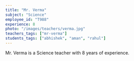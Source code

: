```yaml
---
title: "Mr. Verma"
subject: "Science"
employee_id: "T988"
experience: 8
photo: "/images/teachers/verma.jpg"
teachers_tags: ["mr-verma"]
students_tags: ["abhishek", "aman", "rahul"]
---
```

Mr. Verma is a Science teacher with 8 years of experience.
